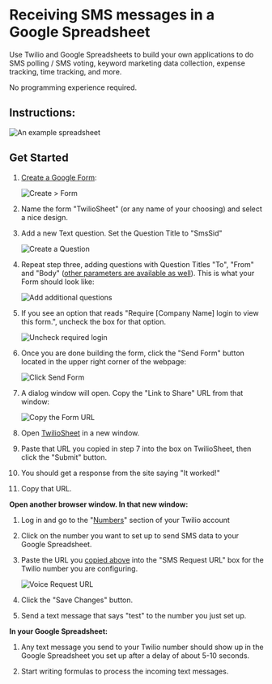 Receiving SMS messages in a Google Spreadsheet
===================================================

Use Twilio and Google Spreadsheets to build your own applications to do SMS polling / SMS voting, keyword marketing data collection, expense tracking, time tracking, and more.

No programming experience required.

Instructions:
-------------

![An example spreadsheet](http://i.imgur.com/9nTGWdc.png)

Get Started
-----------

1. [Create a Google Form](http://support.google.com/docs/bin/answer.py?hl=en&answer=87809):

	![Create > Form](http://i.imgur.com/YgMYILQ.png)
   
2. Name the form "TwilioSheet" (or any name of your choosing) and select a nice design.

3. Add a new Text question.  Set the Question Title to "SmsSid"

	![Create a Question](http://i.imgur.com/Um5n7pW.png)

4. Repeat step three, adding questions with Question Titles "To", "From" and "Body"  ([other parameters are available as well](http://www.twilio.com/docs/api/twiml/sms/twilio_request)).  This is what your Form should look like:

	![Add additional questions](http://i.imgur.com/N1ZCVvZ.png)

5. If you see an option that reads "Require [Company Name] login to view this form.", uncheck the box for that option.

	![Uncheck required login](http://i.imgur.com/AsBFLcS.png)

6. Once you are done building the form, click the "Send Form" button located in the upper right corner of the webpage:

	![Click Send Form](http://i.imgur.com/wYmlbgJ.png)
   
7. A dialog window will open. Copy the "Link to Share" URL from that window:

	![Copy the Form URL](http://i.imgur.com/VHogL7T.png)

8. Open [TwilioSheet](http://twiliosheet.azurewebsites.net) in a new window.

9. Paste that URL you copied in step 7 into the box on TwilioSheet, then click the "Submit" button.

10. You should get a response from the site saying "It worked!"

11. <a name="copy"></a>Copy that URL.

**Open another browser window.  In that new window:**

1. Log in and go to the "[Numbers](https://www.twilio.com/user/account/phone-numbers)" section of your Twilio account

2. Click on the number you want to set up to send SMS data to your Google Spreadsheet.

3. Paste the URL you [copied above](#copy) into the "SMS Request URL" box for the Twilio number you are configuring.

	![Voice Request URL](http://i.imgur.com/DPyOZ6r.png)

7. Click the "Save Changes" button.

8. Send a text message that says "test" to the number you just set up.

**In your Google Spreadsheet:**

1. Any text message you send to your Twilio number should show up in the Google Spreadsheet you set up after a delay of about 5-10 seconds.

2. Start writing formulas to process the incoming text messages.